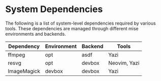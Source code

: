 # System Dependencies

The following is a list of system-level dependencies required by various tools.
These dependencies are managed through different mise environments and
backends.

| Dependency | Environment | Backend | Tools |
|------------|-------------|---------|-------|
| ffmpeg | opt | asdf | Yazi |
| resvg | opt | devbox | Neovim, Yazi |
| ImageMagick | devbox | devbox | Yazi |
